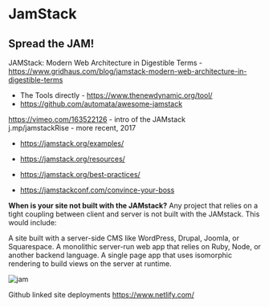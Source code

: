 # JamStack

## Spread the JAM! 

JAMStack: Modern Web Architecture in Digestible Terms - https://www.gridhaus.com/blog/jamstack-modern-web-architecture-in-digestible-terms

- The Tools directly - https://www.thenewdynamic.org/tool/ 
- https://github.com/automata/awesome-jamstack 

https://vimeo.com/163522126 - intro of the JAMstack  
j.mp/jamstackRise - more recent, 2017

- https://jamstack.org/examples/
- https://jamstack.org/resources/
- https://jamstack.org/best-practices/

- https://jamstackconf.com/convince-your-boss


**When is your site not built with the JAMstack?**
Any project that relies on a tight coupling between client and server is not built with the JAMstack. This would include:

A site built with a server-side CMS like WordPress, Drupal, Joomla, or Squarespace.
A monolithic server-run web app that relies on Ruby, Node, or another backend language.
A single page app that uses isomorphic rendering to build views on the server at runtime.

![jam](https://github.com/kgisl/project-ideas/blob/master/img/Screenshot%202018-09-15%20at%2010.53.32.png)

Github linked site deployments 
https://www.netlify.com/
